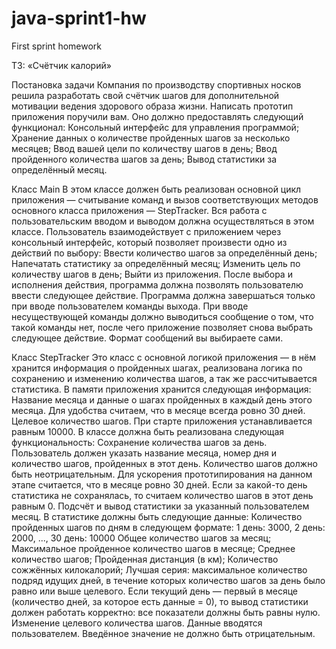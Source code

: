 # java-sprint1-hw
First sprint homework

ТЗ: «Счётчик калорий»

Постановка задачи Компания по производству спортивных носков решила разработать свой счётчик шагов для дополнительной мотивации ведения здорового образа жизни. Написать прототип приложения поручили вам. Оно должно предоставлять следующий функционал: Консольный интерфейс для управления программой; Хранение данных о количестве пройденных шагов за несколько месяцев; Ввод вашей цели по количеству шагов в день; Ввод пройденного количества шагов за день; Вывод статистики за определённый месяц.

Класс Main В этом классе должен быть реализован основной цикл приложения — считывание команд и вызов соответствующих методов основного класса приложения — StepTracker. Вся работа с пользовательским вводом и выводом должна осуществляться в этом классе. Пользователь взаимодействует с приложением через консольный интерфейс, который позволяет произвести одно из действий по выбору: Ввести количество шагов за определённый день; Напечатать статистику за определённый месяц; Изменить цель по количеству шагов в день; Выйти из приложения. После выбора и исполнения действия, программа должна позволять пользователю ввести следующее действие. Программа должна завершаться только при вводе пользователем команды выхода. При вводе несуществующей команды должно выводиться сообщение о том, что такой команды нет, после чего приложение позволяет снова выбрать следующее действие. Формат сообщений вы выбираете сами.

Класс StepTracker Это класс с основной логикой приложения — в нём хранится информация о пройденных шагах, реализована логика по сохранению и изменению количества шагов, а так же рассчитывается статистика. В памяти приложения хранится следующая информация: Название месяца и данные о шагах пройденных в каждый день этого месяца. Для удобства считаем, что в месяце всегда ровно 30 дней. Целевое количество шагов. При старте приложения устанавливается равным 10000. В классе должна быть реализована следующая функциональность: Сохранение количества шагов за день. Пользователь должен указать название месяца, номер дня и количество шагов, пройденных в этот день. Количество шагов должно быть неотрицательным. Для ускорения прототипирования на данном этапе считается, что в месяце ровно 30 дней. Если за какой-то день статистика не сохранялась, то считаем количество шагов в этот день равным 0. Подсчёт и вывод статистики за указанный пользователем месяц. В статистике должны быть следующие данные: Количество пройденных шагов по дням в следующем формате: 1 день: 3000, 2 день: 2000, ..., 30 день: 10000 Общее количество шагов за месяц; Максимальное пройденное количество шагов в месяце; Среднее количество шагов; Пройденная дистанция (в км); Количество сожжённых килокалорий; Лучшая серия: максимальное количество подряд идущих дней, в течение которых количество шагов за день было равно или выше целевого. Если текущий день — первый в месяце (количество дней, за которое есть данные = 0), то вывод статистики должен работать корректно: все показатели должны быть равны нулю. Изменение целевого количества шагов. Данные вводятся пользователем. Введённое значение не должно быть отрицательным.